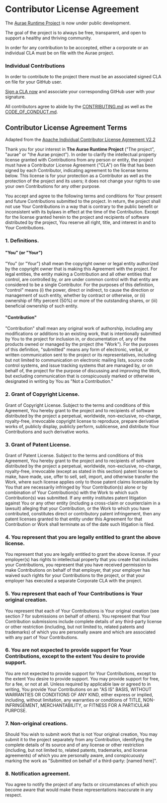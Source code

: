 # Contributor License Agreement

The [Aurae Runtime Project](https://github.com/aurae-runtime) is now under public development.

The goal of the project is to always be free, transparent, and open to support a healthy and thriving community.

In order for any contribution to be acccepted, either a corporate or an individual CLA must be on file with the Aurae project.

### Individual Contributions

In order to contribute to the project there must be an associated signed CLA on file for your GitHub user.

[Sign a CLA now](https://cla.aurae.io) and associate your corresponding GitHub user with your signature.

All contributors agree to abide by the [CONTRIBUTING.md](https://github.com/aurae-runtime/community/blob/main/CONTRIBUTING.md) as well as the [CODE_OF_CONDUCT.md](https://github.com/aurae-runtime/community/blob/main/CODE_OF_CONDUCT.md).

## Contributor License Agreement Terms

Adapted from the [Apache Individual Contributor License Agreement V2.2](https://www.apache.org/licenses/icla.pdf)

Thank you for your interest in **The Aurae Runtime Project** ("The project", "aurae" or "the Aurae project"). In order to clarify the intellectual property license granted with Contributions from any person or entity, the project must have a Contributor License Agreement ("CLA") on file that has been signed by each Contributor, indicating agreement to the license terms below. This license is for your protection as a Contributor as well as the protection of the project and its users; it does not change your rights to use your own Contributions for any other purpose.

You accept and agree to the following terms and conditions for Your present and future Contributions submitted to the project. In return, the project shall not use Your Contributions in a way that is contrary to the public benefit or inconsistent with its bylaws in effect at the time of the Contribution. Except for the license granted herein to the project and recipients of software distributed by the project, You reserve all right, title, and interest in and to Your Contributions.

### 1. Definitions.

#### "You" (or "Your") 

"You" (or "Your") shall mean the copyright owner or legal entity authorized by the copyright owner that is making this Agreement with the project. For legal entities, the entity making a Contribution and all other entities that control, are controlled by, or are under common control with that entity are considered to be a single Contributor. For the purposes of this definition, "control" means (i) the power, direct or indirect, to cause the direction or management of such entity, whether by contract or otherwise, or (ii) ownership of fifty percent (50%) or more of the outstanding shares, or (iii) beneficial ownership of such entity.

#### "Contribution" 

"Contribution" shall mean any original work of authorship, including any modifications or additions to an existing work, that is intentionally submitted by You to the project for inclusion in, or documentation of, any of the products owned or managed by the project (the "Work"). For the purposes of this definition, "submitted" means any form of electronic, verbal, or written communication sent to the project or its representatives, including but not limited to communication on electronic mailing lists, source code control systems, and issue tracking systems that are managed by, or on behalf of, the project for the purpose of discussing and improving the Work, but excluding communication that is conspicuously marked or otherwise designated in writing by You as "Not a Contribution."

### 2. Grant of Copyright License. 

Grant of Copyright License. Subject to the terms and conditions of this Agreement, You hereby grant to the project and to recipients of software distributed by the project a perpetual, worldwide, non-exclusive, no-charge, royalty-free, irrevocable copyright license to reproduce, prepare derivative works of, publicly display, publicly perform, sublicense, and distribute Your Contributions and such derivative works.

### 3. Grant of Patent License. 

Grant of Patent License. Subject to the terms and conditions of this Agreement, You hereby grant to the project and to recipients of software distributed by the project a perpetual, worldwide, non-exclusive, no-charge, royalty-free, irrevocable (except as stated in this section) patent license to make, have made, use, offer to sell, sell, import, and otherwise transfer the Work, where such license applies only to those patent claims licensable by You that are necessarily infringed by Your Contribution(s) alone or by combination of Your Contribution(s) with the Work to which such Contribution(s) was submitted. If any entity institutes patent litigation against You or any other entity (including a cross-claim or counterclaim in a lawsuit) alleging that your Contribution, or the Work to which you have contributed, constitutes direct or contributory patent infringement, then any patent licenses granted to that entity under this Agreement for that Contribution or Work shall terminate as of the date such litigation is filed.

### 4. You represent that you are legally entitled to grant the above license. 

You represent that you are legally entitled to grant the above license. If your employer(s) has rights to intellectual property that you create that includes your Contributions, you represent that you have received permission to make Contributions on behalf of that employer, that your employer has waived such rights for your Contributions to the project, or that your employer has executed a separate Corporate CLA with the project.

### 5. You represent that each of Your Contributions is Your original creation.

You represent that each of Your Contributions is Your original creation (see section 7 for submissions on behalf of others). You represent that Your Contribution submissions include complete details of any third-party license or other restriction (including, but not limited to, related patents and trademarks) of which you are personally aware and which are associated with any part of Your Contributions.

### 6. You are not expected to provide support for Your Contributions, except to the extent You desire to provide support. 

You are not expected to provide support for Your Contributions, except to the extent You desire to provide support. You may provide support for free, for a fee, or not at all. Unless required by applicable law or agreed to in writing, You provide Your Contributions on an "AS IS" BASIS, WITHOUT WARRANTIES OR CONDITIONS OF ANY KIND, either express or implied, including, without limitation, any warranties or conditions of TITLE, NON- INFRINGEMENT, MERCHANTABILITY, or FITNESS FOR A PARTICULAR PURPOSE.

### 7. Non-original creations.

Should You wish to submit work that is not Your original creation, You may submit it to the project separately from any Contribution, identifying the complete details of its source and of any license or other restriction (including, but not limited to, related patents, trademarks, and license agreements) of which you are personally aware, and conspicuously marking the work as "Submitted on behalf of a third-party: [named here]".

### 8. Notification agreement. 

You agree to notify the project of any facts or circumstances of which you become aware that would make these representations inaccurate in any respect.
